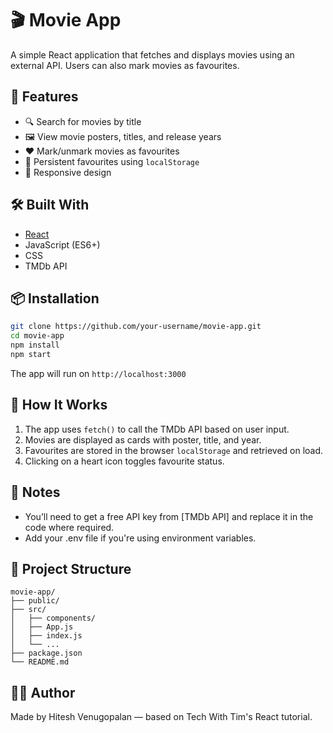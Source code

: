 # 🎬 Movie App

A simple React application that fetches and displays movies using an external API. Users can also mark movies as favourites.

## 🚀 Features

- 🔍 Search for movies by title
- 🖼️ View movie posters, titles, and release years
- ❤️ Mark/unmark movies as favourites
- 💾 Persistent favourites using `localStorage`
- 📱 Responsive design

## 🛠️ Built With

- [React](https://reactjs.org/)
- JavaScript (ES6+)
- CSS
- TMDb API 


## 📦 Installation

```bash
git clone https://github.com/your-username/movie-app.git
cd movie-app
npm install
npm start
```

The app will run on `http://localhost:3000`

## 🧠 How It Works

1. The app uses `fetch()` to call the TMDb API based on user input.
2. Movies are displayed as cards with poster, title, and year.
3. Favourites are stored in the browser `localStorage` and retrieved on load.
4. Clicking on a heart icon toggles favourite status.

## 📝 Notes

- You’ll need to get a free API key from [TMDb API] and replace it in the code where required.
- Add your .env file if you're using environment variables.

## 📂 Project Structure

```
movie-app/
├── public/
├── src/
│   ├── components/
│   ├── App.js
│   ├── index.js
│   └── ...
├── package.json
└── README.md
```

## 🙋‍♂️ Author

Made by Hitesh Venugopalan — based on Tech With Tim's React tutorial.

